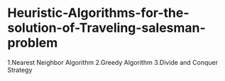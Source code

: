 # Heuristic-Algorithms-for-the-solution-of-Traveling-salesman-problem

1.Nearest Neighbor Algorithm 
2.Greedy Algorithm
3.Divide and Conquer Strategy
